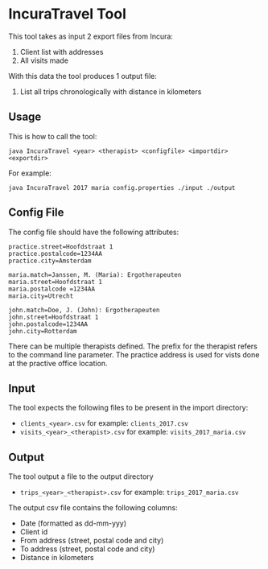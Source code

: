 # IncuraTravel Tool

This tool takes as input 2 export files from Incura:
1. Client list with addresses
2. All visits made

With this data the tool produces 1 output file:
1. List all trips chronologically with distance in kilometers

## Usage
This is how to call the tool:
```
java IncuraTravel <year> <therapist> <configfile> <importdir> <exportdir>
```
For example:
```
java IncuraTravel 2017 maria config.properties ./input ./output
```

## Config File
The config file should have the following attributes:
```
practice.street=Hoofdstraat 1
practice.postalcode=1234AA
practice.city=Amsterdam

maria.match=Janssen, M. (Maria): Ergotherapeuten
maria.street=Hoofdstraat 1
maria.postalcode =1234AA
maria.city=Utrecht

john.match=Doe, J. (John): Ergotherapeuten
john.street=Hoofdstraat 1
john.postalcode=1234AA
john.city=Rotterdam
```
There can be multiple therapists defined. The prefix for the therapist refers to the command line <therapist> parameter. The practice address is used for vists done at the practive office location.

## Input
The tool expects the following files to be present in the import directory:
- `clients_<year>.csv` for example: `clients_2017.csv`
- `visits_<year>_<therapist>.csv` for example: `visits_2017_maria.csv`

## Output
The tool output a file to the output directory
- `trips_<year>_<therapist>.csv` for example: `trips_2017_maria.csv`

The output csv file contains the following columns:
- Date (formatted as dd-mm-yyy)
- Client id
- From address (street, postal code and city)
- To address (street, postal code and city)
- Distance in kilometers
